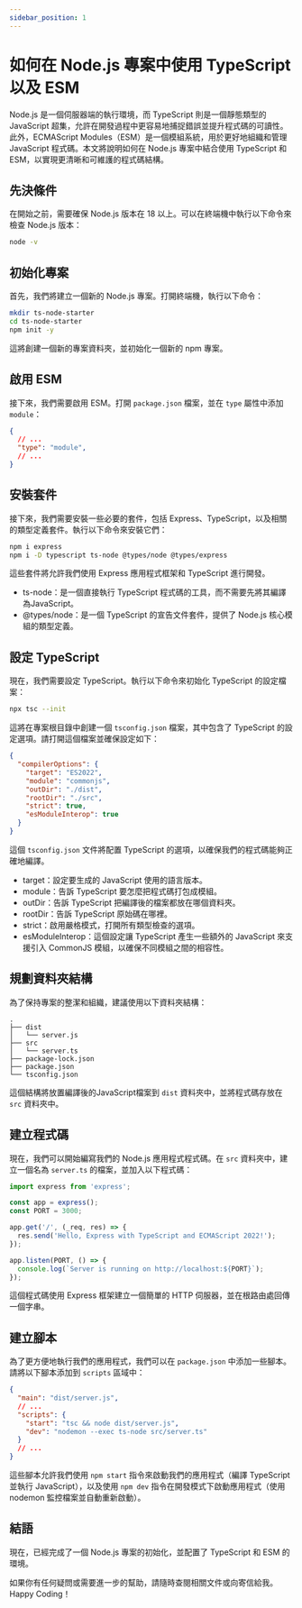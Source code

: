 ```yaml
---
sidebar_position: 1
---
```


# 如何在 Node.js 專案中使用 TypeScript 以及 ESM

Node.js 是一個伺服器端的執行環境，而 TypeScript 則是一個靜態類型的 JavaScript 超集，允許在開發過程中更容易地捕捉錯誤並提升程式碼的可讀性。此外，ECMAScript Modules（ESM）是一個模組系統，用於更好地組織和管理 JavaScript 程式碼。本文將說明如何在 Node.js 專案中結合使用 TypeScript 和 ESM，以實現更清晰和可維護的程式碼結構。

## 先決條件

在開始之前，需要確保 Node.js 版本在 18 以上。可以在終端機中執行以下命令來檢查 Node.js 版本：

```bash
node -v
```

## 初始化專案

首先，我們將建立一個新的 Node.js 專案。打開終端機，執行以下命令：

```bash
mkdir ts-node-starter
cd ts-node-starter
npm init -y
```

這將創建一個新的專案資料夾，並初始化一個新的 npm 專案。

## 啟用 ESM

接下來，我們需要啟用 ESM。打開 `package.json` 檔案，並在 `type` 屬性中添加 `module`：

```json
{
  // ...
  "type": "module",
  // ...
}
```

## 安裝套件

接下來，我們需要安裝一些必要的套件，包括 Express、TypeScript，以及相關的類型定義套件。執行以下命令來安裝它們：

```bash
npm i express
npm i -D typescript ts-node @types/node @types/express
```

這些套件將允許我們使用 Express 應用程式框架和 TypeScript 進行開發。

- ts-node：是一個直接執行 TypeScript 程式碼的工具，而不需要先將其編譯為JavaScript。
- @types/node：是一個 TypeScript 的宣告文件套件，提供了 Node.js 核心模組的類型定義。

## 設定 TypeScript

現在，我們需要設定 TypeScript。執行以下命令來初始化 TypeScript 的設定檔案：

```bash
npx tsc --init
```

這將在專案根目錄中創建一個 `tsconfig.json` 檔案，其中包含了 TypeScript 的設定選項。請打開這個檔案並確保設定如下：

```json
{
  "compilerOptions": {
    "target": "ES2022",
    "module": "commonjs",
    "outDir": "./dist",
    "rootDir": "./src",
    "strict": true,
    "esModuleInterop": true
  }
}
```

這個 `tsconfig.json` 文件將配置 TypeScript 的選項，以確保我們的程式碼能夠正確地編譯。

- target：設定要生成的 JavaScript 使用的語言版本。
- module：告訴 TypeScript 要怎麼把程式碼打包成模組。
- outDir：告訴 TypeScript 把編譯後的檔案都放在哪個資料夾。
- rootDir：告訴 TypeScript 原始碼在哪裡。
- strict：啟用嚴格模式，打開所有類型檢查的選項。
- esModuleInterop：這個設定讓 TypeScript 產生一些額外的 JavaScript 來支援引入 CommonJS 模組，以確保不同模組之間的相容性。

## 規劃資料夾結構

為了保持專案的整潔和組織，建議使用以下資料夾結構：

```
.
├── dist
│   └── server.js
├── src
│   └── server.ts
├── package-lock.json
├── package.json
└── tsconfig.json
```

這個結構將放置編譯後的JavaScript檔案到 `dist` 資料夾中，並將程式碼存放在 `src` 資料夾中。

## 建立程式碼

現在，我們可以開始編寫我們的 Node.js 應用程式程式碼。在 `src` 資料夾中，建立一個名為 `server.ts` 的檔案，並加入以下程式碼：

```typescript
import express from 'express';

const app = express();
const PORT = 3000;

app.get('/', (_req, res) => {
  res.send('Hello, Express with TypeScript and ECMAScript 2022!');
});

app.listen(PORT, () => {
  console.log(`Server is running on http://localhost:${PORT}`);
});
```

這個程式碼使用 Express 框架建立一個簡單的 HTTP 伺服器，並在根路由處回傳一個字串。

## 建立腳本

為了更方便地執行我們的應用程式，我們可以在 `package.json` 中添加一些腳本。請將以下腳本添加到 `scripts` 區域中：

```json
{
  "main": "dist/server.js",
  // ...
  "scripts": {
    "start": "tsc && node dist/server.js",
    "dev": "nodemon --exec ts-node src/server.ts"
  }
  // ...
}
```

這些腳本允許我們使用 `npm start` 指令來啟動我們的應用程式（編譯 TypeScript 並執行 JavaScript），以及使用 `npm dev` 指令在開發模式下啟動應用程式（使用 nodemon 監控檔案並自動重新啟動）。

## 結語

現在，已經完成了一個 Node.js 專案的初始化，並配置了 TypeScript 和 ESM 的環境。

如果你有任何疑問或需要進一步的幫助，請隨時查閱相關文件或向寄信給我。Happy Coding！
